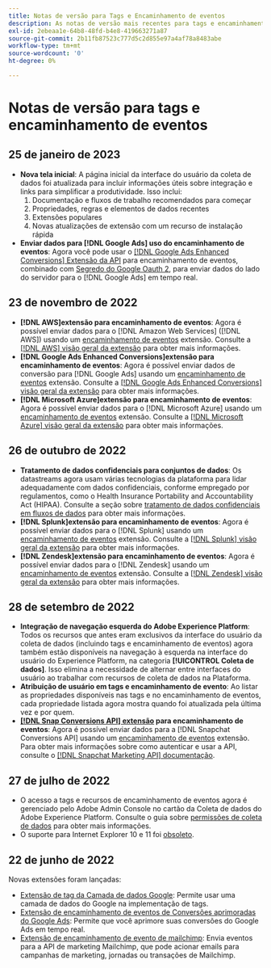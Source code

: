 ```yaml
---
title: Notas de versão para Tags e Encaminhamento de eventos
description: As notas de versão mais recentes para tags e encaminhamento de eventos na Adobe Experience Platform.
exl-id: 2ebeaa1e-64b8-48fd-b4e8-419663271a87
source-git-commit: 2b11fb87523c777d5c2d855e97a4af78a8483abe
workflow-type: tm+mt
source-wordcount: '0'
ht-degree: 0%

---
```


# Notas de versão para tags e encaminhamento de eventos

## 25 de janeiro de 2023

* **Nova tela inicial**: A página inicial da interface do usuário da coleta de dados foi atualizada para incluir informações úteis sobre integração e links para simplificar a produtividade. Isso inclui:
   1. Documentação e fluxos de trabalho recomendados para começar
   1. Propriedades, regras e elementos de dados recentes
   1. Extensões populares
   1. Novas atualizações de extensão com um recurso de instalação rápida
* **Enviar dados para [!DNL Google Ads] uso do encaminhamento de eventos**: Agora você pode usar o [[!DNL Google Ads Enhanced Conversions] Extensão da API](../extensions/server/google-ads-enhanced-conversions/overview.md) para encaminhamento de eventos, combinado com [Segredo do Google Oauth 2](../ui/event-forwarding/secrets.md#google-oauth2), para enviar dados do lado do servidor para o [!DNL Google Ads] em tempo real.

## 23 de novembro de 2022

* **[!DNL AWS]extensão para encaminhamento de eventos**: Agora é possível enviar dados para o [!DNL Amazon Web Services] ([!DNL AWS]) usando um [encaminhamento de eventos](../../tags/ui/event-forwarding/overview.md) extensão. Consulte a [[!DNL AWS] visão geral da extensão](../../tags/extensions/server/aws/overview.md) para obter mais informações.
* **[!DNL Google Ads Enhanced Conversions]extensão para encaminhamento de eventos**: Agora é possível enviar dados de conversão para [!DNL Google Ads] usando um [encaminhamento de eventos](../../tags/ui/event-forwarding/overview.md) extensão. Consulte a [[!DNL Google Ads Enhanced Conversions] visão geral da extensão](../../tags/extensions/server/google-ads-enhanced-conversions/overview.md) para obter mais informações.
* **[!DNL Microsoft Azure]extensão para encaminhamento de eventos**: Agora é possível enviar dados para o [!DNL Microsoft Azure] usando um [encaminhamento de eventos](../../tags/ui/event-forwarding/overview.md) extensão. Consulte a [[!DNL Microsoft Azure] visão geral da extensão](../../tags/extensions/server/azure/overview.md) para obter mais informações.

## 26 de outubro de 2022

* **Tratamento de dados confidenciais para conjuntos de dados**: Os datastreams agora usam várias tecnologias da plataforma para lidar adequadamente com dados confidenciais, conforme empregado por regulamentos, como o Health Insurance Portability and Accountability Act (HIPAA). Consulte a seção sobre [tratamento de dados confidenciais em fluxos de dados](../../edge/datastreams/overview.md#sensitive) para obter mais informações.
* **[!DNL Splunk]extensão para encaminhamento de eventos**: Agora é possível enviar dados para o [!DNL Splunk] usando um [encaminhamento de eventos](../ui/event-forwarding/overview.md) extensão. Consulte a [[!DNL Splunk] visão geral da extensão](../extensions/server/splunk/overview.md) para obter mais informações.
* **[!DNL Zendesk]extensão para encaminhamento de eventos**: Agora é possível enviar dados para o [!DNL Zendesk] usando um [encaminhamento de eventos](../ui/event-forwarding/overview.md) extensão. Consulte a [[!DNL Zendesk] visão geral da extensão](../extensions/server/zendesk/overview.md) para obter mais informações.

## 28 de setembro de 2022

* **Integração de navegação esquerda do Adobe Experience Platform**: Todos os recursos que antes eram exclusivos da interface do usuário da coleta de dados (incluindo tags e encaminhamento de eventos) agora também estão disponíveis na navegação à esquerda na interface do usuário do Experience Platform, na categoria **[!UICONTROL Coleta de dados]**. Isso elimina a necessidade de alternar entre interfaces do usuário ao trabalhar com recursos de coleta de dados na Plataforma.
* **Atribuição de usuário em tags e encaminhamento de evento**: Ao listar as propriedades disponíveis nas tags e no encaminhamento de eventos, cada propriedade listada agora mostra quando foi atualizada pela última vez e por quem.
* **[[!DNL Snap Conversions API] extensão](https://exchange.adobe.com/apps/ec/108550) para encaminhamento de eventos**: Agora é possível enviar dados para a [!DNL Snapchat Conversions API] usando um [encaminhamento de eventos](../../tags/ui/event-forwarding/overview.md) extensão. Para obter mais informações sobre como autenticar e usar a API, consulte o [[!DNL Snapchat Marketing API] documentação](https://marketingapi.snapchat.com/docs/conversion.html).

## 27 de julho de 2022

* O acesso a tags e recursos de encaminhamento de eventos agora é gerenciado pelo Adobe Admin Console no cartão da Coleta de dados do Adobe Experience Platform. Consulte o guia sobre [permissões de coleta de dados](../../collection/permissions.md) para obter mais informações.
* O suporte para Internet Explorer 10 e 11 foi [obsoleto](../ie-deprecation.md).

## 22 de junho de 2022

Novas extensões foram lançadas:

* [Extensão de tag da Camada de dados Google](../extensions/client/google-data-layer/overview.md): Permite usar uma camada de dados do Google na implementação de tags.
* [Extensão de encaminhamento de eventos de Conversões aprimoradas do Google Ads](https://partners.adobe.com/exchangeprogram/experiencecloud/exchange.details.108630.html): Permite que você aprimore suas conversões do Google Ads em tempo real.
* [Extensão de encaminhamento de evento de mailchimp](../extensions/server/mailchimp/overview.md): Envia eventos para a API de marketing Mailchimp, que pode acionar emails para campanhas de marketing, jornadas ou transações de Mailchimp.